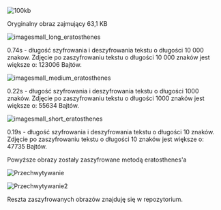 ![100kb](https://user-images.githubusercontent.com/33383669/173125581-7114c2ba-2e70-4da4-86f5-9346a400911b.png)

Oryginalny obraz zajmujący 63,1 KB

![imagesmall_long_eratosthenes](https://user-images.githubusercontent.com/33383669/173125769-01104382-2c58-4a0a-a651-78af9bb8fd07.png)

0.74s - długość szyfrowania i deszyfrowania tekstu o długości 10 000 znakow.
Zdjęcie po zaszyfrowaniu tekstu o długości 10 000 znaków jest większe o: 123006 Bajtów.

![imagesmall_medium_eratosthenes](https://user-images.githubusercontent.com/33383669/173125786-ae4db84a-39b4-42fc-9e6f-f123fc9066dc.png)

0.22s - długość szyfrowania i deszyfrowania tekstu o długości 1000 znaków.
Zdjęcie po zaszyfrowaniu tekstu o długości 1000 znaków jest większe o: 55634 Bajtów.

![imagesmall_short_eratosthenes](https://user-images.githubusercontent.com/33383669/173125794-8d1adeed-7756-4ff6-be6e-0aa8b309f04f.png)

0.19s - długość szyfrowania i deszyfrowania tekstu o długości 10 znaków.
Zdjęcie po zaszyfrowaniu tekstu o długości 10 znaków jest większe o: 47735 Bajtów.

Powyższe obrazy zostały zaszyfrowane metodą eratosthenes'a

![Przechwytywanie](https://user-images.githubusercontent.com/33383669/173126135-2cb32346-d449-4751-9be6-ffaad1816398.PNG)


![Przechwytywanie2](https://user-images.githubusercontent.com/33383669/173126644-f36fcf78-2890-4924-85ba-1cf6589a4768.PNG)

Reszta zaszyfrowanych obrazów znajduję się w repozytorium.
